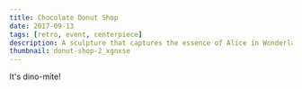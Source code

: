 ```yaml
---
title: Chocolate Donut Shop
date: 2017-09-13
tags: [retro, event, centerpiece]
description: A sculpture that captures the essence of Alice in Wonderland.
thumbnail: donut-shop-2_xgnxse
---
```


It's dino-mite!
